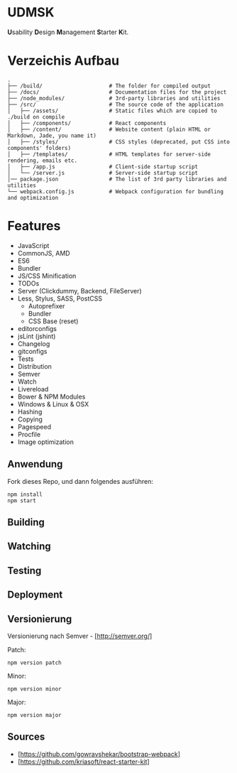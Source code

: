 # UDMSK

**U**sability **D**esign **M**anagement **S**tarter **K**it.

# Verzeichis Aufbau

```
.
├── /build/                     # The folder for compiled output
├── /docs/                      # Documentation files for the project
├── /node_modules/              # 3rd-party libraries and utilities
├── /src/                       # The source code of the application
│   ├── /assets/                # Static files which are copied to ./build on compile
│   ├── /components/            # React components
│   ├── /content/               # Website content (plain HTML or Markdown, Jade, you name it)
│   ├── /styles/                # CSS styles (deprecated, put CSS into components' folders)
│   ├── /templates/             # HTML templates for server-side rendering, emails etc.
│   ├── /app.js                 # Client-side startup script
│   └── /server.js              # Server-side startup script
│── package.json                # The list of 3rd party libraries and utilities
└── webpack.config.js           # Webpack configuration for bundling and optimization
```

# Features

* JavaScript
 * CommonJS, AMD
 * ES6
 * Bundler
* JS/CSS Minification
* TODOs
* Server (Clickdummy, Backend, FileServer)
* Less, Stylus, SASS, PostCSS
  * Autoprefixer
  * Bundler
  * CSS Base (reset)
* editorconfigs
* jsLint (jshint)
* Changelog
* gitconfigs
* Tests
* Distribution
* Semver
* Watch
* Livereload
* Bower & NPM Modules
* Windows & Linux & OSX
* Hashing
* Copying
* Pagespeed
* Procfile
* Image optimization

## Anwendung

Fork dieses Repo, und dann folgendes ausführen:

```
npm install
npm start
```

## Building

## Watching

## Testing

## Deployment

## Versionierung

Versionierung nach Semver - [http://semver.org/]

Patch:

```
npm version patch
```

Minor: 

```
npm version minor 
```

Major:

```
npm version major
```

## Sources

- [https://github.com/gowravshekar/bootstrap-webpack]
- [https://github.com/kriasoft/react-starter-kit]
